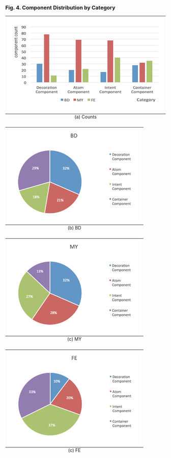 ### Fig. 4. Component Distribution by Category
<table class="image">
<caption align="bottom">(a) Counts</caption>
<tr><td><img align="center" height="300" width="600" src ="https://github.com/Ada12/RCCE/blob/master/img/Fig4-Component-Distribution-by-Category-a.png"/></td></tr>
</table>

<table class="image">
<caption align="bottom">(b) BD</caption>
<tr><td><img align="center" height="300" width="420" src ="https://github.com/Ada12/RCCE/blob/master/img/Fig4-Component-Distribution-by-Category-b.png"/></td></tr>
</table>

<table class="image">
<caption align="bottom">(c) MY</caption>
<tr><td><img align="center" height="300" width="420" src ="https://github.com/Ada12/RCCE/blob/master/img/Fig4-Component-Distribution-by-Category-c.png"/></td></tr>
</table>

<table class="image">
<caption align="bottom">(c) FE</caption>
<tr><td><img align="center" height="300" width="420" src ="https://github.com/Ada12/RCCE/blob/master/img/Fig4-Component-Distribution-by-Category-d.png"/></td></tr>
</table>
